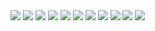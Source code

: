 <img src="https://img.shields.io/badge/GIT-black?style=for-the-badge&logo=GIT&logoColor=F05032"/>
<img src="https://img.shields.io/badge/PYTHON-black?style=for-the-badge&logo=python&logoColor=gold"/>
<img src="https://img.shields.io/badge/numpy-black?style=for-the-badge&logo=numpy&logoColor=white"/>
<img src="https://img.shields.io/badge/OPENCV-black?style=for-the-badge&logo=opencv&logoColor=5C3EE8"/>
<img src="https://img.shields.io/badge/c-black?style=for-the-badge&logo=c&logoColor=A8B9CC"/>
<img src="https://img.shields.io/badge/HTML-black?style=for-the-badge&logo=HTML5&logoColor=E34F26"/>
<img src="https://img.shields.io/badge/CSS3-black?style=for-the-badge&logo=CSS3&logoColor=1572B6"/>
<img src="https://img.shields.io/badge/JAVASCRIPT-black?style=for-the-badge&logo=JavaScript&logoColor=F7DF1E"/>
<img src="https://img.shields.io/badge/PYTORCH-black?style=for-the-badge&logo=pytorch&logoColor=EE4C2C"/>
<img src="https://img.shields.io/badge/pandas-black?style=for-the-badge&logo=pandas&logoColor=white"/>
<img src="https://img.shields.io/badge/c++-black?style=for-the-badge&logo=cplusplus&logoColor=00599C"/>
